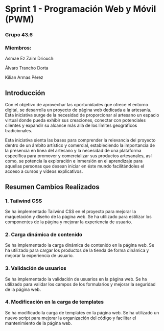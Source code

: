 # Sprint 1 - Programación Web y Móvil (PWM)

### Grupo 43.6

### Miembros:

<p>Asmae Ez Zaim Driouch</p>
<p>Álvaro Trancho Dorta</p>
<p>Kilian Armas Pérez</p>

## Introducción

<p>Con el objetivo de aprovechar las oportunidades que ofrece el entorno digital, se desarrolla un proyecto de página web dedicada a la artesanía. Esta iniciativa surge de la necesidad de proporcionar al artesano un espacio virtual donde pueda exhibir sus creaciones, conectar con potenciales clientes y expandir su alcance más allá de los límites geográficos tradicionales.</p>

<p>Esta iniciativa sienta las bases para comprender la relevancia del proyecto dentro de un ámbito artístico y comercial, estableciendo la importancia de la presencia en línea del artesano y la necesidad de una plataforma específica para promover y comercializar sus productos artesanales, así como, se potencia la exploración e inmersión en el aprendizaje para aquellas personas que desean iniciar en éste mundo facilitándoles el acceso a cursos y vídeos explicativos.</p>

## Resumen Cambios Realizados

### 1. Tailwind CSS

<p>Se ha implementado Tailwind CSS en el proyecto para mejorar la maquetación y diseño de la página web. Se ha utilizado para estilizar los componentes de la página y mejorar la experiencia de usuario.</p>

### 2. Carga dinámica de contenido

<p>Se ha implementado la carga dinámica de contenido en la página web. Se ha utilizado para cargar los productos de la tienda de forma dinámica y mejorar la experiencia de usuario.</p>

### 3. Validación de usuarios

<p>Se ha implementado la validación de usuarios en la página web. Se ha utilizado para validar los campos de los formularios y mejorar la seguridad de la página web.</p>

### 4. Modificación en la carga de templates

<p>Se ha modificado la carga de templates en la página web. Se ha utilizado un nuevo script para mejorar la organización del código y facilitar el mantenimiento de la página web.</p>